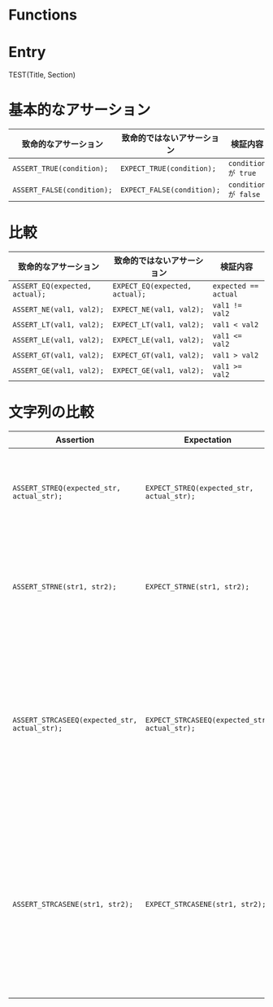 
# Functions

# Entry

TEST(Title, Section)

# 基本的なアサーション

| 致命的なアサーション                | 致命的ではないアサーション               | 検証内容                |
|-----------------------------------|----------------------------------------|------------------------|
| `ASSERT_TRUE(condition);`         | `EXPECT_TRUE(condition);`              | `condition が true`    |
| `ASSERT_FALSE(condition);`        | `EXPECT_FALSE(condition);`              | `condition が false`   |


# 比較

| 致命的なアサーション                  | 致命的ではないアサーション                 | 検証内容         |
|-------------------------------------|------------------------------------------|------------------|
| `ASSERT_EQ(expected, actual);`      | `EXPECT_EQ(expected, actual);`          | `expected == actual` |
| `ASSERT_NE(val1, val2);`            | `EXPECT_NE(val1, val2);`                | `val1 != val2`      |
| `ASSERT_LT(val1, val2);`            | `EXPECT_LT(val1, val2);`                | `val1 < val2`        |
| `ASSERT_LE(val1, val2);`            | `EXPECT_LE(val1, val2);`                | `val1 <= val2`       |
| `ASSERT_GT(val1, val2);`            | `EXPECT_GT(val1, val2);`                | `val1 > val2`        |
| `ASSERT_GE(val1, val2);`            | `EXPECT_GE(val1, val2);`                | `val1 >= val2`       |

# 文字列の比較

| Assertion                                 | Expectation                                  | 説明                                                          |
|-------------------------------------------|----------------------------------------------|---------------------------------------------------------------|
| `ASSERT_STREQ(expected_str, actual_str);`  | `EXPECT_STREQ(expected_str, actual_str);`    | 2つの C 文字列の内容が等しい                                   |
| `ASSERT_STRNE(str1, str2);`               | `EXPECT_STRNE(str1, str2);`                  | 2つの C 文字列の内容が等しくない                               |
| `ASSERT_STRCASEEQ(expected_str, actual_str);` | `EXPECT_STRCASEEQ(expected_str, actual_str);` | 大文字小文字を無視した場合，2つの C 文字列の内容が等しい       |
| `ASSERT_STRCASENE(str1, str2);`           | `EXPECT_STRCASENE(str1, str2);`              | 大文字小文字を無視した場合，2つの C 文字列の内容が等しくない   |
